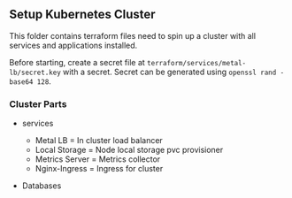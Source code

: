 ## Setup Kubernetes Cluster

This folder contains terraform files need to spin up a cluster with all services and applications installed.

Before starting, create a secret file at `terraform/services/metal-lb/secret.key` with a secret.
Secret can be generated using `openssl rand -base64 128`.

### Cluster Parts

- services

  - Metal LB = In cluster load balancer
  - Local Storage = Node local storage pvc provisioner
  - Metrics Server = Metrics collector
  - Nginx-Ingress = Ingress for cluster

- Databases
